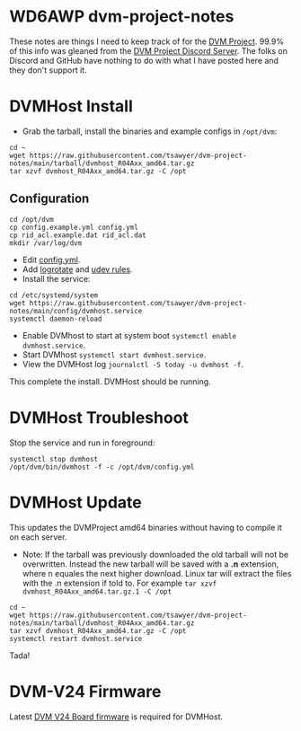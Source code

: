 # WD6AWP dvm-project-notes
These notes are things I need to keep track of for the [DVM Project](https://github.com/DVMProject/dvmhost).
99.9% of this info was gleaned from the [DVM Project Discord Server](https://discord.gg/3pBe8xgrEz).
The folks on Discord and GitHub have nothing to do with what I have posted here and they don't support it.

# DVMHost Install
 - Grab the tarball, install the binaries and example configs in `/opt/dvm`:
```
cd ~
wget https://raw.githubusercontent.com/tsawyer/dvm-project-notes/main/tarball/dvmhost_R04Axx_amd64.tar.gz
tar xzvf dvmhost_R04Axx_amd64.tar.gz -C /opt
```
## Configuration
```
cd /opt/dvm
cp config.example.yml config.yml
cp rid_acl.example.dat rid_acl.dat
mkdir /var/log/dvm
```
 - Edit [config.yml](https://github.com/tsawyer/dvm-project-notes/blob/main/config/config-edits.md).
 - Add [logrotate](https://github.com/tsawyer/dvm-project-notes/blob/main/config/logrotate.md) and [udev rules](https://github.com/tsawyer/dvm-project-notes/blob/main/config/99_dvmv24.rules).
 - Install the service:
```
cd /etc/systemd/system
wget https://raw.githubusercontent.com/tsawyer/dvm-project-notes/main/config/dvmhost.service
systemctl daemon-reload
```
 - Enable DVMhost to start at system boot `systemctl enable dvmhost.service`.
 - Start DVMhost `systemctl start dvmhost.service`.
 - View the DVMHost log `journalctl -S today -u dvmhost -f`.

This complete the install. DVMHost should be running.

# DVMHost Troubleshoot
Stop the service and run in foreground:
```
systemctl stop dvmhost
/opt/dvm/bin/dvmhost -f -c /opt/dvm/config.yml
``` 

# DVMHost Update
This updates the DVMProject amd64 binaries without having to compile it on each server.
 - Note: If the tarball was previously downloaded the old tarball will not be overwritten. Instead the new tarball will be saved with a **.n** extension, where n equales the next higher download. Linux tar will extract the files with the .n extension if told to. For example `tar xzvf dvmhost_R04Axx_amd64.tar.gz.1 -C /opt`
```
cd ~
wget https://raw.githubusercontent.com/tsawyer/dvm-project-notes/main/tarball/dvmhost_R04Axx_amd64.tar.gz
tar xzvf dvmhost_R04Axx_amd64.tar.gz -C /opt
systemctl restart dvmhost.service
```
Tada!

# DVM-V24 Firmware
Latest [DVM V24 Board firmware](https://github.com/DVMProject/dvmv24) is required for DVMHost.
